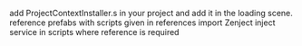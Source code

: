 add ProjectContextInstaller.s in your project and add it in the loading scene.
reference prefabs with scripts given in references
import Zenject
inject service in scripts where reference is required

